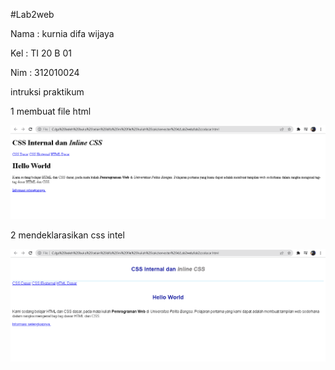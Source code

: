 #Lab2web

Nama : kurnia difa wijaya

Kel : TI 20 B 01    

Nim : 312010024

intruksi praktikum

1 membuat file html

![untuk membuat file html](membuatdokumenhtml.PNG)

2 mendeklarasikan css intel

![mendeklarasikan css intel](no2.PNG)

